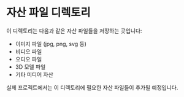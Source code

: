 # 자산 파일 디렉토리

이 디렉토리는 다음과 같은 자산 파일들을 저장하는 곳입니다:

- 이미지 파일 (jpg, png, svg 등)
- 비디오 파일
- 오디오 파일
- 3D 모델 파일
- 기타 미디어 자산

실제 프로젝트에서는 이 디렉토리에 필요한 자산 파일들이 추가될 예정입니다.